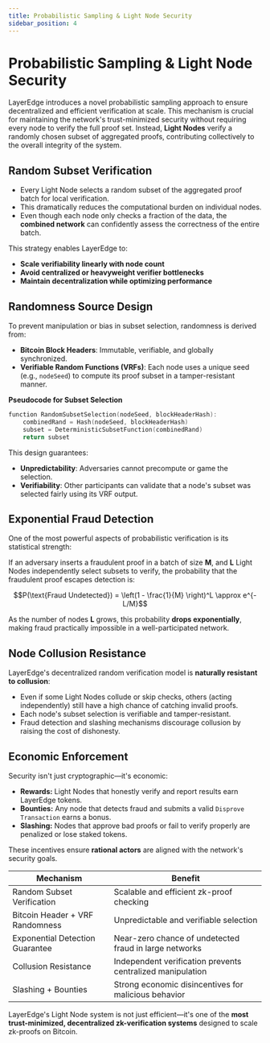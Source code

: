 ```yaml
---
title: Probabilistic Sampling & Light Node Security
sidebar_position: 4
---
```


# Probabilistic Sampling & Light Node Security

LayerEdge introduces a novel probabilistic sampling approach to ensure decentralized and efficient verification at scale. This mechanism is crucial for maintaining the network's trust-minimized security without requiring every node to verify the full proof set. Instead, **Light Nodes** verify a randomly chosen subset of aggregated proofs, contributing collectively to the overall integrity of the system.

## Random Subset Verification

* Every Light Node selects a random subset of the aggregated proof batch for local verification.
* This dramatically reduces the computational burden on individual nodes.
* Even though each node only checks a fraction of the data, the **combined network** can confidently assess the correctness of the entire batch.

This strategy enables LayerEdge to:
* **Scale verifiability linearly with node count**
* **Avoid centralized or heavyweight verifier bottlenecks**
* **Maintain decentralization while optimizing performance**

## Randomness Source Design

To prevent manipulation or bias in subset selection, randomness is derived from:

* **Bitcoin Block Headers**: Immutable, verifiable, and globally synchronized.
* **Verifiable Random Functions (VRFs)**: Each node uses a unique seed (e.g., `nodeSeed`) to compute its proof subset in a tamper-resistant manner.

**Pseudocode for Subset Selection**
```go
function RandomSubsetSelection(nodeSeed, blockHeaderHash):
    combinedRand = Hash(nodeSeed, blockHeaderHash)
    subset = DeterministicSubsetFunction(combinedRand)
    return subset
```

This design guarantees:
* **Unpredictability**: Adversaries cannot precompute or game the selection.
* **Verifiability**: Other participants can validate that a node's subset was selected fairly using its VRF output.

## Exponential Fraud Detection

One of the most powerful aspects of probabilistic verification is its statistical strength:

If an adversary inserts a fraudulent proof in a batch of size **M**, and **L** Light Nodes independently select subsets to verify, the probability that the fraudulent proof escapes detection is:

```math
P(\text{Fraud Undetected}) = \left(1 - \frac{1}{M} \right)^L \approx e^{-L/M}
```

As the number of nodes **L** grows, this probability **drops exponentially**, making fraud practically impossible in a well-participated network.

## Node Collusion Resistance

LayerEdge's decentralized random verification model is **naturally resistant to collusion**:

* Even if some Light Nodes collude or skip checks, others (acting independently) still have a high chance of catching invalid proofs.
* Each node's subset selection is verifiable and tamper-resistant.
* Fraud detection and slashing mechanisms discourage collusion by raising the cost of dishonesty.

## Economic Enforcement

Security isn't just cryptographic—it's economic:

* **Rewards:** Light Nodes that honestly verify and report results earn LayerEdge tokens.
* **Bounties:** Any node that detects fraud and submits a valid `Disprove Transaction` earns a bonus.
* **Slashing:** Nodes that approve bad proofs or fail to verify properly are penalized or lose staked tokens.

These incentives ensure **rational actors** are aligned with the network's security goals.

| Mechanism | Benefit |
|-----------|---------|
| Random Subset Verification | Scalable and efficient zk-proof checking |
| Bitcoin Header + VRF Randomness | Unpredictable and verifiable selection |
| Exponential Detection Guarantee | Near-zero chance of undetected fraud in large networks |
| Collusion Resistance | Independent verification prevents centralized manipulation |
| Slashing + Bounties | Strong economic disincentives for malicious behavior |

LayerEdge's Light Node system is not just efficient—it's one of the **most trust-minimized, decentralized zk-verification systems** designed to scale zk-proofs on Bitcoin. 